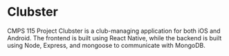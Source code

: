 # Clubster
CMPS 115 Project 
Clubster is a club-managing application for both iOS and Android.
The frontend is built using React Native, while the backend is built using Node, Express, and mongoose to communicate with MongoDB.